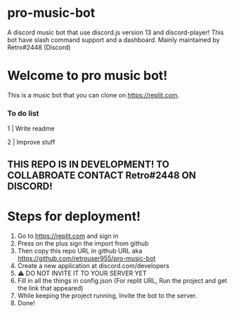 # pro-music-bot
A discord music bot that use discord.js version 13 and discord-player! This bot have slash command support and a dashboard. Mainly maintained by Retro#2448 (Discord)

# Welcome to pro music bot!

This is a music bot that you can clone on https://replit.com.

### To do list

1 | Write readme


2 | Improve stuff

## THIS REPO IS IN DEVELOPMENT! TO COLLABROATE CONTACT Retro#2448 ON DISCORD!

# Steps for deployment!


1. Go to https://replit.com and sign in
2. Press on the plus sign the import from github
3. Then copy this repo URL in github URL aka https://github.com/retrouser955/pro-music-bot
4. Create a new application at discord.com/developers
5. ⚠ DO NOT INVITE IT TO YOUR SERVER YET
6. Fill in all the things in config.json (For replit URL, Run the project and get the link that appeared)
7. While keeping the project running, Invite the bot to the server.
8. Done!
